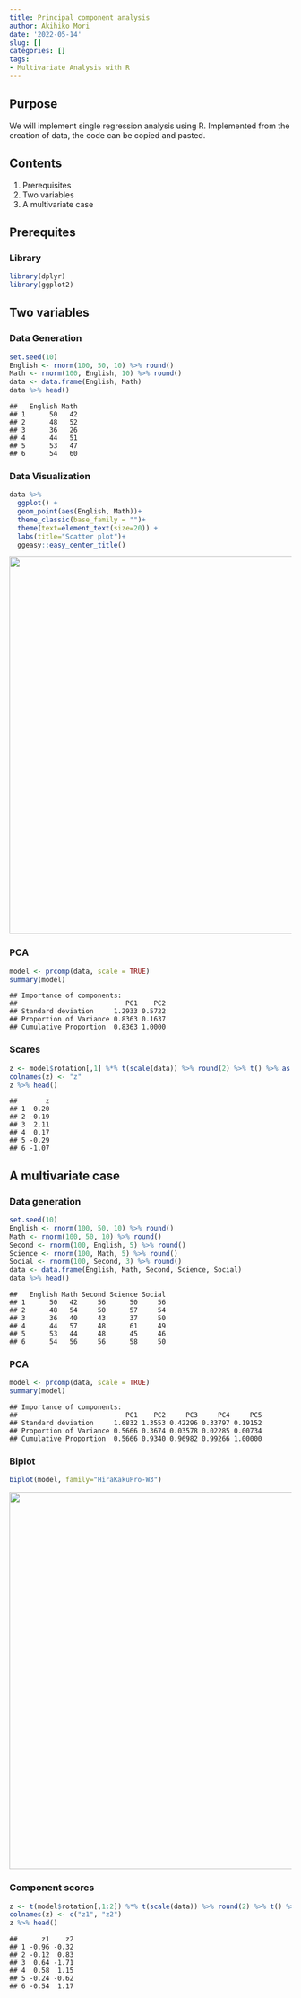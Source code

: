 ```yaml
---
title: Principal component analysis
author: Akihiko Mori
date: '2022-05-14'
slug: []
categories: []
tags: 
- Multivariate Analysis with R
---
```


## Purpose

We will implement single regression analysis using R. 
Implemented from the creation of data, the code can be copied and pasted.

## Contents
1. Prerequisites
2. Two variables
3. A multivariate case

## Prerequites

### Library

```r
library(dplyr)
library(ggplot2)
```

## Two variables

### Data Generation

```r
set.seed(10)
English <- rnorm(100, 50, 10) %>% round()
Math <- rnorm(100, English, 10) %>% round()
data <- data.frame(English, Math)
data %>% head()
```

```
##   English Math
## 1      50   42
## 2      48   52
## 3      36   26
## 4      44   51
## 5      53   47
## 6      54   60
```

### Data Visualization

```r
data %>%
  ggplot() +
  geom_point(aes(English, Math))+
  theme_classic(base_family = "")+
  theme(text=element_text(size=20)) +
  labs(title="Scatter plot")+
  ggeasy::easy_center_title()
```

<img src="{{< blogdown/postref >}}index_files/figure-html/unnamed-chunk-3-1.png" width="672" />

### PCA

```r
model <- prcomp(data, scale = TRUE)
summary(model)
```

```
## Importance of components:
##                           PC1    PC2
## Standard deviation     1.2933 0.5722
## Proportion of Variance 0.8363 0.1637
## Cumulative Proportion  0.8363 1.0000
```

### Scares

```r
z <- model$rotation[,1] %*% t(scale(data)) %>% round(2) %>% t() %>% as.data.frame()
colnames(z) <- "z"
z %>% head()
```

```
##       z
## 1  0.20
## 2 -0.19
## 3  2.11
## 4  0.17
## 5 -0.29
## 6 -1.07
```

## A multivariate case

### Data generation

```r
set.seed(10)
English <- rnorm(100, 50, 10) %>% round()
Math <- rnorm(100, 50, 10) %>% round()
Second <- rnorm(100, English, 5) %>% round()
Science <- rnorm(100, Math, 5) %>% round()
Social <- rnorm(100, Second, 3) %>% round()
data <- data.frame(English, Math, Second, Science, Social)
data %>% head()
```

```
##   English Math Second Science Social
## 1      50   42     56      50     56
## 2      48   54     50      57     54
## 3      36   40     43      37     50
## 4      44   57     48      61     49
## 5      53   44     48      45     46
## 6      54   56     56      58     50
```

### PCA

```r
model <- prcomp(data, scale = TRUE)
summary(model)
```

```
## Importance of components:
##                           PC1    PC2     PC3     PC4     PC5
## Standard deviation     1.6832 1.3553 0.42296 0.33797 0.19152
## Proportion of Variance 0.5666 0.3674 0.03578 0.02285 0.00734
## Cumulative Proportion  0.5666 0.9340 0.96982 0.99266 1.00000
```

### Biplot

```r
biplot(model, family="HiraKakuPro-W3")
```

<img src="{{< blogdown/postref >}}index_files/figure-html/unnamed-chunk-8-1.png" width="672" />

### Component scores

```r
z <- t(model$rotation[,1:2]) %*% t(scale(data)) %>% round(2) %>% t() %>% as.data.frame()
colnames(z) <- c("z1", "z2")
z %>% head()
```

```
##      z1    z2
## 1 -0.96 -0.32
## 2 -0.12  0.83
## 3  0.64 -1.71
## 4  0.58  1.15
## 5 -0.24 -0.62
## 6 -0.54  1.17
```

